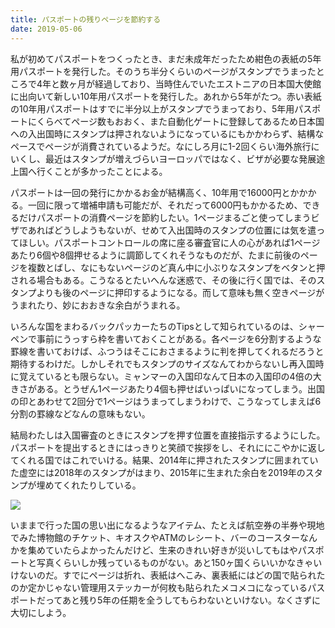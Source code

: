 ```yaml
---
title: パスポートの残りページを節約する
date: 2019-05-06
---
```


私が初めてパスポートをつくったとき、まだ未成年だったため紺色の表紙の5年用パスポートを発行した。そのうち半分くらいのページがスタンプでうまったところで4年と数ヶ月が経過しており、当時住んでいたエストニアの日本国大使館に出向いて新しい10年用パスポートを発行した。あれから5年がたつ。赤い表紙の10年用パスポートはすでに半分以上がスタンプでうまっており、5年用パスポートにくらべてページ数もおおく、また自動化ゲートに登録してあるため日本国への入出国時にスタンプは押されないようになっているにもかかわらず、結構なペースでページが消費されているようだ。なにしろ月に1-2回くらい海外旅行にいくし、最近はスタンプが増えづらいヨーロッパではなく、ビザが必要な発展途上国へ行くことが多かったことによる。

パスポートは一回の発行にかかるお金が結構高く、10年用で16000円とかかかる。一回に限って増補申請も可能だが、それだって6000円もかかるため、できるだけパスポートの消費ページを節約したい。1ページまるごと使ってしまうビザであればどうしようもないが、せめて入出国時のスタンプの位置には気を遣ってほしい。パスポートコントロールの席に座る審査官に人の心があれば1ページあたり6個や8個押せるように調節してくれそうなものだが、たまに前後のページを複数とばし、なにもないページのど真ん中に小ぶりなスタンプをベタンと押される場合もある。こうなるとたいへんな迷惑で、その後に行く国では、そのスタンプよりも後のページに押印するようになる。而して意味も無く空きページがうまれたり、妙におおきな余白がうまれる。

いろんな国をまわるバックパッカーたちのTipsとして知られているのは、シャーペンで事前にうっすら枠を書いておくことがある。各ページを6分割するような罫線を書いておけば、ふつうはそこにおさまるように判を押してくれるだろうと期待するわけだ。しかしそれでもスタンプのサイズなんてわからないし再入国時に覚えているとも限らない。ミャンマーの入国印なんて日本の入国印の4倍の大きさがある。とうぜん1ページあたり4個も押せばいっぱいになってしまう。出国の印とあわせて2回分で1ページはうまってしまうわけで、こうなってしまえば6分割の罫線などなんの意味もない。

結局わたしは入国審査のときにスタンプを押す位置を直接指示するようにした。パスポートを提出するときにはっきりと笑顔で挨拶をし、それににこやかに返してくれる国ではこれでいける。結果、2014年に押されたスタンプに囲まれていた虚空には2018年のスタンプがはまり、2015年に生まれた余白を2019年のスタンプが埋めてくれたりしている。

![](https://photos.smugmug.com/photos/i-pXj2Qj4/0/f328202f/X3/i-pXj2Qj4-X3.jpg)

いままで行った国の思い出になるようなアイテム、たとえば航空券の半券や現地でみた博物館のチケット、キオスクやATMのレシート、バーのコースターなんかを集めていたらよかったんだけど、生来のきれい好きが災いしてもはやパスポートと写真くらいしか残っているものがない。あと150ヶ国くらいいかなきゃいけないのだ。すでにページは折れ、表紙はへこみ、裏表紙にはどの国で貼られたのか定かじゃない管理用ステッカーが何枚も貼られたメコメコになっているパスポートだってあと残り5年の任期を全うしてもらわないといけない。なくさずに大切にしよう。
